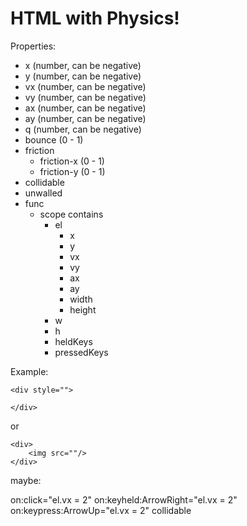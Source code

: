 # HTML with Physics!
 
Properties:

- x (number, can be negative)
- y (number, can be negative)
- vx (number, can be negative)
- vy (number, can be negative)
- ax (number, can be negative)
- ay (number, can be negative)
- q (number, can be negative)
- bounce (0 - 1)
- friction
	- friction-x (0 - 1)
	- friction-y (0 - 1)
- collidable
- unwalled
- func
	- scope contains
		- el
			- x
			- y
			- vx
			- vy
			- ax
			- ay
			- width
			- height
		- w
		- h
		- heldKeys
		- pressedKeys

Example:
```
<div style="">

</div>
```

or

```
<div>
	<img src=""/>
</div>
```


maybe:

on:click="el.vx = 2" 
on:keyheld:ArrowRight="el.vx = 2" 
on:keypress:ArrowUp="el.vx = 2" 
collidable